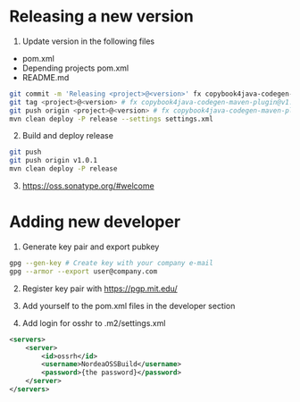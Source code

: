 # Releasing a new version

1. Update version in the following files
* pom.xml
* Depending projects pom.xml
* README.md

```bash
git commit -m 'Releasing <project>@<version>' fx copybook4java-codegen-maven-plugin@v1.0.5
git tag <project>@<version> # fx copybook4java-codegen-maven-plugin@v1.0.5
git push origin <project>@<version> # fx copybook4java-codegen-maven-plugin@v1.0.5
mvn clean deploy -P release --settings settings.xml
```

2. Build and deploy release

```bash
git push
git push origin v1.0.1
mvn clean deploy -P release
```
3. https://oss.sonatype.org/#welcome

# Adding new developer

1. Generate key pair and export pubkey
```bash
gpg --gen-key # Create key with your company e-mail
gpg --armor --export user@company.com
```

2. Register key pair with https://pgp.mit.edu/

3. Add yourself to the pom.xml files in the developer section

4. Add login for osshr to .m2/settings.xml

```xml
<servers>
    <server>
        <id>ossrh</id>
        <username>NordeaOSSBuild</username>
        <password>{the password}</password>
    </server>
</servers>
```